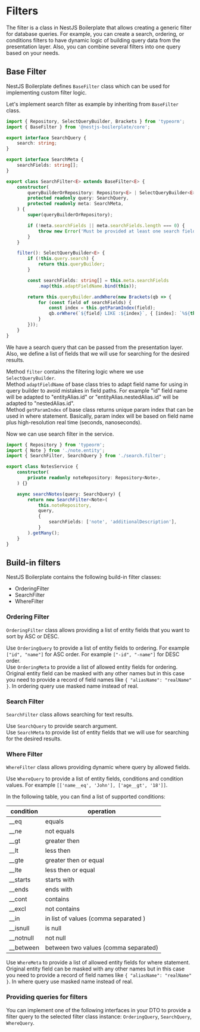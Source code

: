# Filters

The filter is a class in NestJS Boilerplate that allows creating a generic filter for database queries.
For example, you can create a search, ordering, or conditions filters to have dynamic logic of building query data 
from the presentation layer. Also, you can combine several filters into one query based on your needs.

## Base Filter

NestJS Boilerplate defines `BaseFilter` class which can be used for implementing custom filter logic.

Let's implement search filter as example by inheriting from `BaseFilter` class.

```typescript
import { Repository, SelectQueryBuilder, Brackets } from 'typeorm';
import { BaseFilter } from '@nestjs-boilerplate/core';

export interface SearchQuery {
    search: string;
}

export interface SearchMeta {
    searchFields: string[];
}

export class SearchFilter<E> extends BaseFilter<E> {
    constructor(
        queryBuilderOrRepository: Repository<E> | SelectQueryBuilder<E>,
        protected readonly query: SearchQuery,
        protected readonly meta: SearchMeta,
    ) {
        super(queryBuilderOrRepository);

        if (!meta.searchFields || meta.searchFields.length === 0) {
            throw new Error('Must be provided at least one search field!');
        }
    }

    filter(): SelectQueryBuilder<E> {
        if (!this.query.search) {
            return this.queryBuilder;
        }

        const searchFields: string[] = this.meta.searchFields
            .map(this.adaptFieldName.bind(this));

        return this.queryBuilder.andWhere(new Brackets(qb => {
            for (const field of searchFields) {
                const index = this.getParamIndex(field);
                qb.orWhere(`${field} LIKE :${index}`, { [index]: `%${this.query.search}%` });
            }
        }));
    }
}
```

We have a search query that can be passed from the presentation layer. Also, we define a list of fields that we will
 use for searching for the desired results.

Method `filter` contains the filtering logic where we use `SelectQueryBuilder`.\
Method `adaptFieldName` of base class tries to adapt field name for using in query builder to avoid mistakes in field
paths. For example "id" field name will be adapted to "entityAlias.id" or "entityAlias.nestedAlias.id" will be adapted
to "nestedAlias.id".\
Method `getParamIndex` of base class returns unique param index that can be used in where statement. Basically, param 
index will be based on field name plus high-resolution real time (seconds, nanoseconds).

Now we can use search filter in the service.

```typescript
import { Repository } from 'typeorm';
import { Note } from './note.entity';
import { SearchFilter, SearchQuery } from './search.filter';

export class NotesService {
    constructor(
        private readonly noteRepository: Repository<Note>,
    ) {}

    async searchNotes(query: SearchQuery) {
        return new SearchFilter<Note>(
            this.noteRepository,
            query,
            {
                searchFields: ['note', 'additionalDescription'],
            }
        ).getMany();
    }
}
```

## Build-in filters

NestJS Boilerplate contains the following build-in filter classes:
* OrderingFilter
* SearchFilter
* WhereFilter

### Ordering Filter

`OrderingFilter` class allows providing a list of entity fields that you want to sort by ASC or DESC.

Use `OrderingQuery` to provide a list of entity fields to ordering. For example `["id", "name"]` for ASC order.
For example `["-id", "-name"]` for DESC order.\
Use `OrderingMeta` to provide a list of allowed entity fields for ordering. Original entity field can be masked with 
any other names but in this case you need to provide a record of field names like `{ "aliasName": "realName" }`.
In ordering query use masked name instead of real.

### Search Filter

`SearchFilter` class allows searching for text results.

Use `SearchQuery` to provide search argument.\
Use `SearchMeta` to provide list of entity fields that we will use for searching for the desired results.

### Where Filter

`WhereFilter` class allows providing dynamic where query by allowed fields.

Use `WhereQuery` to provide a list of entity fields, conditions and condition values.
For example `[['name__eq', 'John'], ['age__gt', '18']]`.

In the following table, you can find a list of supported conditions:

| condition | operation                                |
|-----------|------------------------------------------|
| __eq      | equals                                   |
| __ne      | not equals                               |
| __gt      | greater then                             |
| __lt      | less then                                |
| __gte     | greater then or equal                    |
| __lte     | less then or equal                       |
| __starts  | starts with                              |
| __ends    | ends with                                |
| __cont    | contains                                 |
| __excl    | not contains                             |
| __in      | in list of values (comma separated )     |
| __isnull  | is null                                  |
| __notnull | not null                                 |
| __between | between two values (comma separated)     |

Use `WhereMeta` to provide a list of allowed entity fields for where statement. Original entity field can be masked with
any other names but in this case you need to provide a record of field names like `{ "aliasName": "realName" }`.
In where query use masked name instead of real.

### Providing queries for filters

You can implement one of the following interfaces in your DTO to provide a filter query to the selected filter class 
instance: `OrderingQuery`, `SearchQuery`, `WhereQuery`.
